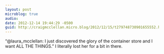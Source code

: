 ```yaml
---
layout: post
microblog: true
audio: 
date: 2012-12-14 19:44:29 -0500
guid: http://craigmcclellan.micro.blog/2012/12/15/t279748730901655552.html
---
```

“@laura_mcclellan: I just discovered the glory of the container store and I want ALL THE THINGS.” I literally lost her for a bit in there.
